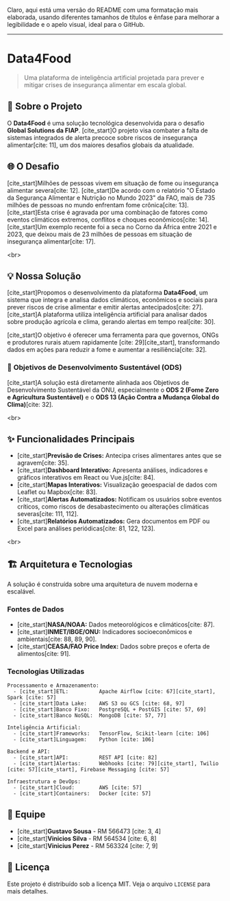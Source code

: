 Claro, aqui está uma versão do README com uma formatação mais elaborada, usando diferentes tamanhos de títulos e ênfase para melhorar a legibilidade e o apelo visual, ideal para o GitHub.

-----

# **Data4Food**

> Uma plataforma de inteligência artificial projetada para prever e mitigar crises de insegurança alimentar em escala global.


## 📖 **Sobre o Projeto**

O **Data4Food** é uma solução tecnológica desenvolvida para o desafio **Global Solutions da FIAP**. [cite\_start]O projeto visa combater a falta de sistemas integrados de alerta precoce sobre riscos de insegurança alimentar[cite: 11], um dos maiores desafios globais da atualidade.


## 🌐 **O Desafio**

[cite\_start]Milhões de pessoas vivem em situação de fome ou insegurança alimentar severa[cite: 12]. [cite\_start]De acordo com o relatório "O Estado da Segurança Alimentar e Nutrição no Mundo 2023" da FAO, mais de 735 milhões de pessoas no mundo enfrentam fome crônica[cite: 13]. [cite\_start]Esta crise é agravada por uma combinação de fatores como eventos climáticos extremos, conflitos e choques econômicos[cite: 14]. [cite\_start]Um exemplo recente foi a seca no Corno da África entre 2021 e 2023, que deixou mais de 23 milhões de pessoas em situação de insegurança alimentar[cite: 17].

\<br\>

## 💡 **Nossa Solução**

[cite\_start]Propomos o desenvolvimento da plataforma **Data4Food**, um sistema que integra e analisa dados climáticos, econômicos e sociais para prever riscos de crise alimentar e emitir alertas antecipados[cite: 27]. [cite\_start]A plataforma utiliza inteligência artificial para analisar dados sobre produção agrícola e clima, gerando alertas em tempo real[cite: 30].

[cite\_start]O objetivo é oferecer uma ferramenta para que governos, ONGs e produtores rurais atuem rapidamente [cite: 29][cite\_start], transformando dados em ações para reduzir a fome e aumentar a resiliência[cite: 32].

### 🌱 **Objetivos de Desenvolvimento Sustentável (ODS)**

[cite\_start]A solução está diretamente alinhada aos Objetivos de Desenvolvimento Sustentável da ONU, especialmente o **ODS 2 (Fome Zero e Agricultura Sustentável)** e o **ODS 13 (Ação Contra a Mudança Global do Clima)**[cite: 32].

\<br\>

## ✨ **Funcionalidades Principais**

  * [cite\_start]**Previsão de Crises:** Antecipa crises alimentares antes que se agravem[cite: 35].
  * [cite\_start]**Dashboard Interativo:** Apresenta análises, indicadores e gráficos interativos em React ou Vue.js[cite: 84].
  * [cite\_start]**Mapas Interativos:** Visualização geoespacial de dados com Leaflet ou Mapbox[cite: 83].
  * [cite\_start]**Alertas Automatizados:** Notificam os usuários sobre eventos críticos, como riscos de desabastecimento ou alterações climáticas severas[cite: 111, 112].
  * [cite\_start]**Relatórios Automatizados:** Gera documentos em PDF ou Excel para análises periódicas[cite: 81, 122, 123].

\<br\>

## 🏗️ **Arquitetura e Tecnologias**

A solução é construída sobre uma arquitetura de nuvem moderna e escalável.

### **Fontes de Dados**

  * [cite\_start]**NASA/NOAA:** Dados meteorológicos e climáticos[cite: 87].
  * [cite\_start]**INMET/IBGE/ONU:** Indicadores socioeconômicos e ambientais[cite: 88, 89, 90].
  * [cite\_start]**CEASA/FAO Price Index:** Dados sobre preços e oferta de alimentos[cite: 91].

### **Tecnologias Utilizadas**

```
Processamento e Armazenamento:
  - [cite_start]ETL:          Apache Airflow [cite: 67][cite_start], Spark [cite: 57]
  - [cite_start]Data Lake:    AWS S3 ou GCS [cite: 68, 97]
  - [cite_start]Banco Fixo:   PostgreSQL + PostGIS [cite: 57, 69]
  - [cite_start]Banco NoSQL:  MongoDB [cite: 57, 77]

Inteligência Artificial:
  - [cite_start]Frameworks:   TensorFlow, Scikit-learn [cite: 106]
  - [cite_start]Linguagem:    Python [cite: 106]

Backend e API:
  - [cite_start]API:          REST API [cite: 82]
  - [cite_start]Alertas:      Webhooks [cite: 79][cite_start], Twilio [cite: 57][cite_start], Firebase Messaging [cite: 57]

Infraestrutura e DevOps:
  - [cite_start]Cloud:        AWS [cite: 57]
  - [cite_start]Containers:   Docker [cite: 57]
```


## 👥 **Equipe**

  * [cite\_start]**Gustavo Sousa** - RM 566473 [cite: 3, 4]
  * [cite\_start]**Vinicios Silva** - RM 564534 [cite: 6, 8]
  * [cite\_start]**Vinicius Perez** - RM 563324 [cite: 7, 9]

## 📄 **Licença**

Este projeto é distribuído sob a licença MIT. Veja o arquivo `LICENSE` para mais detalhes.
